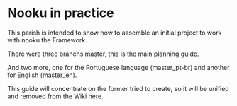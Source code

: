 # Nooku in practice

This parish is intended to show how to assemble an initial project to work with
nooku the Framework.

There were three branchs master, this is the main planning guide.

And two more, one for the Portuguese language (master_pt-br) and another 
for English (master_en).

This guide will concentrate on the former tried to create, so it will be
unified and removed from the Wiki here.
